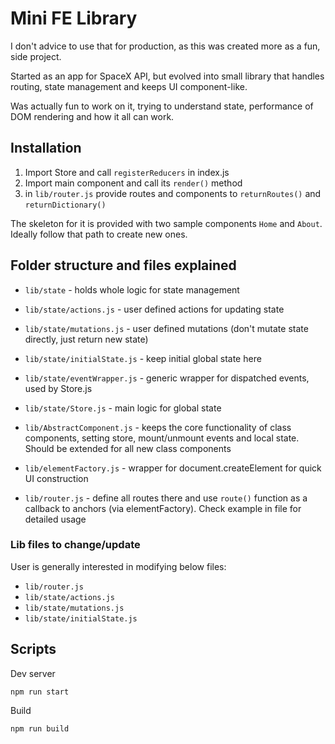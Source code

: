 # Mini FE Library

I don't advice to use that for production, as this was created more as a fun, side project.

Started as an app for SpaceX API, but evolved into small library that handles routing, state management and keeps UI component-like.

Was actually fun to work on it, trying to understand state, performance of DOM rendering and how it all can work.

## Installation

1. Import Store and call `registerReducers` in index.js
2. Import main component and call its `render()` method
3. in `lib/router.js` provide routes and components to `returnRoutes()` and `returnDictionary()`

The skeleton for it is provided with two sample components `Home` and `About`. Ideally follow that path to create new ones.

## Folder structure and files explained

- `lib/state` - holds whole logic for state management
- `lib/state/actions.js` - user defined actions for updating state
- `lib/state/mutations.js` - user defined mutations (don't mutate state directly, just return new state)
- `lib/state/initialState.js` - keep initial global state here
- `lib/state/eventWrapper.js` - generic wrapper for dispatched events, used by Store.js
- `lib/state/Store.js` - main logic for global state

- `lib/AbstractComponent.js` - keeps the core functionality of class components, setting store, mount/unmount events and local state. Should be extended for all new class components
- `lib/elementFactory.js` - wrapper for document.createElement for quick UI construction
- `lib/router.js` - define all routes there and use `route()` function as a callback to anchors (via elementFactory). Check example in file for detailed usage

### Lib files to change/update

User is generally interested in modifying below files:

- `lib/router.js`
- `lib/state/actions.js`
- `lib/state/mutations.js`
- `lib/state/initialState.js`

## Scripts

Dev server

```
npm run start
```

Build

```
npm run build
```

